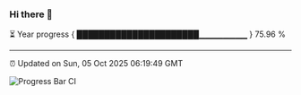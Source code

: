 ### Hi there 👋

⏳ Year progress { ██████████████████████▁▁▁▁▁▁▁▁ } 75.96 %

---

⏰ Updated on Sun, 05 Oct 2025 06:19:49 GMT

![Progress Bar CI](https://github.com/liununu/liununu/workflows/Progress%20Bar%20CI/badge.svg)
